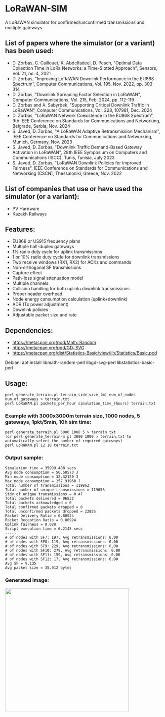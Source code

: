 # LoRaWAN-SIM
A LoRaWAN simulator for confirmed/unconfirmed transmissions and multiple gateways

## List of papers where the simulator (or a variant) has been used:
- D. Zorbas, C. Caillouet, K. Abdelfadeel, D. Pesch, "Optimal Data Collection Time in LoRa Networks: a Time-Slotted Approach", Sensors, Vol. 21, no. 4, 2021
- D. Zorbas, "Improving LoRaWAN Downlink Performance in the EU868 Spectrum", Computer Communications, Vol. 195, Nov. 2022, pp. 303-314
- D. Zorbas, "Downlink Spreading Factor Selection in LoRaWAN", Computer Communications, Vol. 215, Feb. 2024, pp. 112-119
- D. Zorbas and A. Sabyrbek, "Supporting Critical Downlink Traffic in LoRaWAN", Computer Communications, Vol. 228, 107981, Dec. 2024
- D. Zorbas, "LoRaWAN Network Coexistence in the EU868 Spectrum", 9th IEEE Conference on Standards for Communications and Networking, Belgrade, Serbia, Nov. 2024
- S. Javed, D. Zorbas, "A LoRaWAN Adaptive Retransmission Mechanism", IEEE Conference on Standards for Communications and Networking, Munich, Germany, Nov. 2023
- S. Javed, D. Zorbas, "Downlink Traffic Demand-Based Gateway Activation in LoRaWAN", 28th IEEE Symposium on Computers and Communications (ISCC), Tunis, Tunisia, July 2023
- S. Javed, D. Zorbas, "LoRaWAN Downlink Policies for Improved Fairness", IEEE Conference on Standards for Communications and Networking (CSCN), Thessaloniki, Greece, Nov. 2022

## List of companies that use or have used the simulator (or a variant):
- PV Hardware
- Kazakh Railways

## Features:
- EU868 or US915 frequency plans
- Multiple half-duplex gateways
- 1% radio duty cycle for uplink transmissions
- 1 or 10% radio duty cycle for downlink transmissions
- Two receive windows (RX1, RX2) for ACKs and commands
- Non-orthogonal SF transmissions
- Capture effect
- Path-loss signal attenuation model
- Multiple channels
- Collision handling for both uplink+downlink transmissions
- Proper header overhead
- Node energy consumption calculation (uplink+downlink)
- ADR (Tx power adjustment)
- Downlink policies
- Adjustable packet size and rate

## Dependencies:
- https://metacpan.org/pod/Math::Random
- https://metacpan.org/pod/GD::SVG
- https://metacpan.org/dist/Statistics-Basic/view/lib/Statistics/Basic.pod

Debian: apt install libmath-random-perl libgd-svg-perl libstatistics-basic-perl

## Usage:
```
perl generate_terrain.pl terrain_side_size_(m) num_of_nodes num_of_gateways > terrain.txt
perl LoRaWAN.pl packets_per_hour simulation_time_(hours) terrain.txt
```

### Example with 3000x3000m terrain size, 1000 nodes, 5 gateways, 1pkt/5min, 10h sim time:
```
perl generate_terrain.pl 3000 1000 5 > terrain.txt
(or perl generate_terrain-m.pl 3000 1000 > terrain.txt to automatically select the number of required gateways)
perl LoRaWAN.pl 12 10 terrain.txt
```

### Output sample:  
```
Simulation time = 35999.408 secs
Avg node consumption = 50.50573 J
Min node consumption = 32.32120 J
Max node consumption = 157.91968 J
Total number of transmissions = 119862
Total number of unique transmissions = 119658
Stdv of unique transmissions = 0.47
Total packets delivered = 96832
Total packets acknowledged = 0
Total confirmed packets dropped = 0
Total unconfirmed packets dropped = 22826
Packet Delivery Ratio = 0.80924
Packet Reception Ratio = 0.80924
Uplink fairness = 0.088
Script execution time = 6.2148 secs
-----
# of nodes with SF7: 197, Avg retransmissions: 0.00
# of nodes with SF8: 119, Avg retransmissions: 0.00
# of nodes with SF9: 229, Avg retransmissions: 0.00
# of nodes with SF10: 279, Avg retransmissions: 0.00
# of nodes with SF11: 159, Avg retransmissions: 0.00
# of nodes with SF12: 17, Avg retransmissions: 0.00
Avg SF = 9.135
Avg packet size = 35.912 bytes
````
### Generated image:
<img src="https://user-images.githubusercontent.com/6707477/176494005-28cd637f-0faa-4ec4-a584-7b2e935c9a6e.svg" width="400" height="400">
